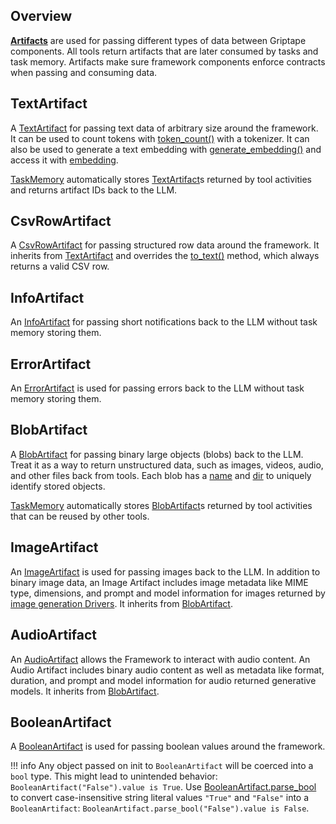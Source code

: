 ## Overview

**[Artifacts](../../reference/griptape/artifacts/base_artifact.md)** are used for passing different types of data between Griptape components. All tools return artifacts that are later consumed by tasks and task memory. 
Artifacts make sure framework components enforce contracts when passing and consuming data.

## TextArtifact

A [TextArtifact](../../reference/griptape/artifacts/text_artifact.md) for passing text data of arbitrary size around the framework. It can be used to count tokens with [token_count()](../../reference/griptape/artifacts/text_artifact.md#griptape.artifacts.text_artifact.TextArtifact.token_count) with a tokenizer. 
It can also be used to generate a text embedding with [generate_embedding()](../../reference/griptape/artifacts/text_artifact.md#griptape.artifacts.text_artifact.TextArtifact.generate_embedding) 
and access it with [embedding](../../reference/griptape/artifacts/text_artifact.md#griptape.artifacts.text_artifact.TextArtifact.embedding).

[TaskMemory](../../reference/griptape/memory/task/task_memory.md) automatically stores [TextArtifact](../../reference/griptape/artifacts/text_artifact.md)s returned by tool activities and returns artifact IDs back to the LLM.

## CsvRowArtifact

A [CsvRowArtifact](../../reference/griptape/artifacts/csv_row_artifact.md) for passing structured row data around the framework. It inherits from [TextArtifact](../../reference/griptape/artifacts/text_artifact.md) and overrides the 
[to_text()](../../reference/griptape/artifacts/csv_row_artifact.md#griptape.artifacts.csv_row_artifact.CsvRowArtifact.to_text) method, which always returns a valid CSV row.

## InfoArtifact

An [InfoArtifact](../../reference/griptape/artifacts/info_artifact.md) for passing short notifications back to the LLM without task memory storing them.

## ErrorArtifact

An [ErrorArtifact](../../reference/griptape/artifacts/error_artifact.md) is used for passing errors back to the LLM without task memory storing them.

## BlobArtifact

A [BlobArtifact](../../reference/griptape/artifacts/blob_artifact.md) for passing binary large objects (blobs) back to the LLM. 
Treat it as a way to return unstructured data, such as images, videos, audio, and other files back from tools. 
Each blob has a [name](../../reference/griptape/artifacts/base_artifact.md#griptape.artifacts.base_artifact.BaseArtifact.name) and 
[dir](../../reference/griptape/artifacts/blob_artifact.md#griptape.artifacts.blob_artifact.BlobArtifact.dir_name) to uniquely identify stored objects.

[TaskMemory](../../reference/griptape/memory/task/task_memory.md) automatically stores [BlobArtifact](../../reference/griptape/artifacts/blob_artifact.md)s returned by tool activities that can be reused by other tools.

## ImageArtifact

An [ImageArtifact](../../reference/griptape/artifacts/image_artifact.md) is used for passing images back to the LLM. In addition to binary image data, an Image Artifact includes image metadata like MIME type, dimensions, and prompt and model information for images returned by [image generation Drivers](../drivers/image-generation-drivers.md). It inherits from [BlobArtifact](#blobartifact).

## AudioArtifact

An [AudioArtifact](../../reference/griptape/artifacts/audio_artifact.md) allows the Framework to interact with audio content. An Audio Artifact includes binary audio content as well as metadata like format, duration, and prompt and model information for audio returned generative models. It inherits from [BlobArtifact](#blobartifact).

## BooleanArtifact

A [BooleanArtifact](../../reference/griptape/artifacts/boolean_artifact.md) is used for passing boolean values around the framework.

!!! info
    Any object passed on init to `BooleanArtifact` will be coerced into a `bool` type. This might lead to unintended behavior: `BooleanArtifact("False").value is True`. Use [BooleanArtifact.parse_bool](../../reference/griptape/artifacts/boolean_artifact.md#griptape.artifacts.boolean_artifact.BooleanArtifact.parse_bool) to convert case-insensitive string literal values `"True"` and `"False"` into a `BooleanArtifact`: `BooleanArtifact.parse_bool("False").value is False`.
